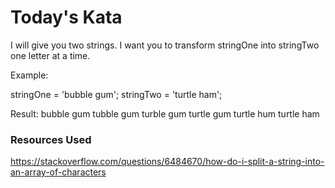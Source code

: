 # Today's Kata

I will give you two strings. I want you to transform stringOne into stringTwo one letter at a time.

Example:

stringOne = 'bubble gum';
stringTwo = 'turtle ham';

Result:
bubble gum
tubble gum
turble gum
turtle gum
turtle hum
turtle ham

### Resources Used

https://stackoverflow.com/questions/6484670/how-do-i-split-a-string-into-an-array-of-characters

